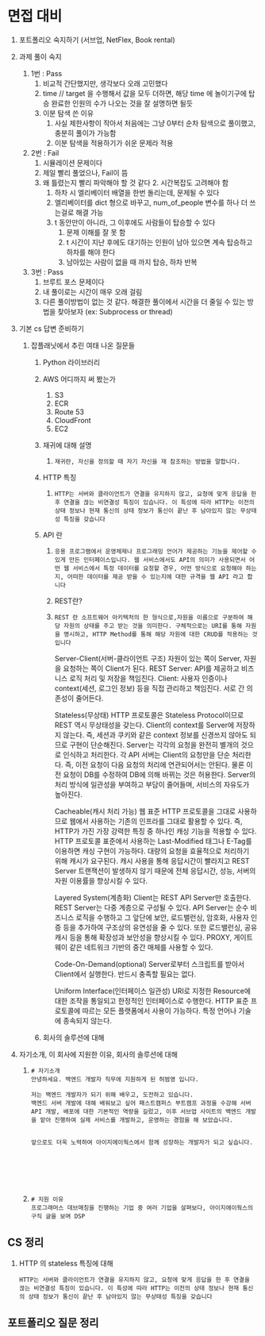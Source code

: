# 면접 대비

1. 포트폴리오 숙지하기 (서브업, NetFlex, Book rental)

2. 과제 풀이 숙지
   1. 1번 : Pass
      1. 비교적 간단했지만, 생각보다 오래 고민했다
      2. time // target 을 수행해서 값을 모두 더하면, 해당 time 에 놀이기구에 탑승 완료한 인원의 수가 나오는 것을 잘 설명하면 될듯
      3. 이분 탐색 쓴 이유
         1. 사실 제한사항이 작아서 처음에는 그냥 0부터 순차 탐색으로 풀이했고, 충분히 풀이가 가능함
         2. 이분 탐색을 적용하기가 쉬운 문제라 적용
   2. 2번 : Fail
      1. 시뮬레이션 문제이다
      2. 제일 빨리 풀었으나, Fail이 뜸
      3. 왜 틀렸는지 빨리 파악해야 할 것 같다
         2. 시간복잡도 고려해야 함
            1. 하차 시 엘리베이터 배열을 한번 돌리는데, 문제될 수 있다
            2. 엘리베이터를 dict 형으로 바꾸고, num_of_people 변수를 하나 더 쓰는걸로 해결 가능
         2. t 동안만이 아니라, 그 이후에도 사람들이 탑승할 수 있다
            1. 문제 이해를 잘 못 함
            2. t 시간이 지난 후에도 대기하는 인원이 남아 있으면 계속 탑승하고 하차를 해야 한다
            3. 남아있는 사람이 없을 때 까지 탑승, 하차 반복
   3. 3번 : Pass
      1. 브루트 포스 문제이다
      2. 내 풀이로는 시간이 매우 오래 걸림
      3. 다른 풀이방법이 없는 것 같다. 해결한 풀이에서 시간을 더 줄일 수 있는 방법을 찾아보자 (ex: Subprocess or thread)

3. 기본 cs 답변 준비하기 
   1. 잡플래닛에서 추린 여태 나온 질문들
      1. Python 라이브러리
      
      2. AWS 어디까지 써 봤는가
         1. S3
         2. ECR
         3. Route 53
         4. CloudFront
         5. EC2
         
      3. 재귀에 대해 설명
      
         1. ```
            재귀란, 자신을 정의할 때 자기 자신을 재 참조하는 방법을 말합니다.
            ```
      
      4. HTTP 특징
      
         1. ```
            HTTP는 서버와 클라이언트가 연결을 유지하지 않고, 요청에 맞게 응답을 한 후 연결을 끊는 비연결성 특징이 있습니다. 이 특성에 따라 HTTP는 이전의 상태 정보나 현재 통신의 상태 정보가 통신이 끝난 후 남아있지 않는 무상태성 특징을 갖습니다
            ```
      
      5. API 란
      
         1. ```
            응용 프로그램에서 운영체제나 프로그래밍 언어가 제공하는 기능을 제어할 수 있게 만든 인터페이스입니다. 웹 서비스에서도 API의 의미가 사용되면서 어떤 웹 서비스에서 특정 데이터를 요청할 경우, 어떤 방식으로 요청해야 하는지, 어떠한 데이터를 제공 받을 수 있는지에 대한 규격을 웹 API 라고 합니다
            ```
      
         2.  REST란?
      
            1. ```
               REST 란 소프트웨어 아키텍처의 한 형식으로,자원을 이름으로 구분하여 해당 자원의 상태를 주고 받는 것을 의미한다. 구체적으로는 URI를 통해 자원을 명시하고, HTTP Method를 통해 해당 자원에 대한 CRUD를 적용하는 것입니다
               
               ```
               
               Server-Client(서버-클라이언트 구조)
               	자원이 있는 쪽이 Server, 자원을 요청하는 쪽이 Client가 된다.
               	REST Server: API를 제공하고 비즈니스 로직 처리 및 저장을 책임진다.
               Client: 사용자 인증이나 context(세션, 로그인 정보) 등을 직접 관리하고 책임진다.
               서로 간 의존성이 줄어든다.
               
               Stateless(무상태)
               HTTP 프로토콜은 Stateless Protocol이므로 REST 역시 무상태성을 갖는다.
               Client의 context를 Server에 저장하지 않는다.
               즉, 세션과 쿠키와 같은 context 정보를 신경쓰지 않아도 되므로 구현이 단순해진다.
               Server는 각각의 요청을 완전히 별개의 것으로 인식하고 처리한다.
               각 API 서버는 Client의 요청만을 단순 처리한다.
               즉, 이전 요청이 다음 요청의 처리에 연관되어서는 안된다.
               물론 이전 요청이 DB를 수정하여 DB에 의해 바뀌는 것은 허용한다.
               Server의 처리 방식에 일관성을 부여하고 부담이 줄어들며, 서비스의 자유도가 높아진다.
               
               Cacheable(캐시 처리 가능)
               웹 표준 HTTP 프로토콜을 그대로 사용하므로 웹에서 사용하는 기존의 인프라를 그대로 활용할 수 있다.
               즉, HTTP가 가진 가장 강력한 특징 중 하나인 캐싱 기능을 적용할 수 있다.
               HTTP 프로토콜 표준에서 사용하는 Last-Modified 태그나 E-Tag를 이용하면 캐싱 구현이 가능하다.
               대량의 요청을 효율적으로 처리하기 위해 캐시가 요구된다.
               캐시 사용을 통해 응답시간이 빨라지고 REST Server 트랜잭션이 발생하지 않기 때문에 전체 응답시간, 성능, 서버의 자원 이용률을 향상시킬 수 있다.
               
               Layered System(계층화)
               Client는 REST API Server만 호출한다.
               REST Server는 다중 계층으로 구성될 수 있다.
               API Server는 순수 비즈니스 로직을 수행하고 그 앞단에 보안, 로드밸런싱, 암호화, 사용자 인증 등을 추가하여 구조상의 유연성을 줄 수 있다.
               또한 로드밸런싱, 공유 캐시 등을 통해 확장성과 보안성을 향상시킬 수 있다.
               PROXY, 게이트웨이 같은 네트워크 기반의 중간 매체를 사용할 수 있다.
               
               Code-On-Demand(optional)
               Server로부터 스크립트를 받아서 Client에서 실행한다.
               반드시 충족할 필요는 없다.
               
               Uniform Interface(인터페이스 일관성)
               URI로 지정한 Resource에 대한 조작을 통일되고 한정적인 인터페이스로 수행한다.
               HTTP 표준 프로토콜에 따르는 모든 플랫폼에서 사용이 가능하다.
               특정 언어나 기술에 종속되지 않는다.
      
      6. 회사의 솔루션에 대해
   
4. 자기소개, 이 회사에 지원한 이유, 회사의 솔루션에 대해

   1. ```
      # 자기소개
      안녕하세요. 백엔드 개발자 직무에 지원하게 된 허범영 입니다.
      
      저는 백엔드 개발자가 되기 위해 배우고, 도전하고 있습니다.
      백엔드 서버 개발에 대해 배워보고 싶어 패스트캠퍼스 부트캠프 과정을 수강해 서버 API 개발, 배포에 대한 기본적인 역량을 길렀고, 이후 서브업 사이트의 백엔드 개발을 맡아 진행하여 실제 서비스를 개발하고, 운영하는 경험을 해 보았습니다.
      
      
      앞으로도 더욱 노력하여 아이지에이웍스에서 함께 성장하는 개발자가 되고 싶습니다.
      
      
      
      
      
      
      
      ```

   2. ```
      # 지원 이유
      프로그래머스 데브매칭을 진행하는 기업 중 여러 기업을 살펴보다, 아이지에이웍스의 구직 글을 보며 DSP
      ```



## CS 정리

1. HTTP 의 stateless 특징에 대해

   ```
   HTTP는 서버와 클라이언트가 연결을 유지하지 않고, 요청에 맞게 응답을 한 후 연결을 끊는 비연결성 특징이 있습니다. 이 특성에 따라 HTTP는 이전의 상태 정보나 현재 통신의 상태 정보가 통신이 끝난 후 남아있지 않는 무상태성 특징을 갖습니다
   ```

## 포트폴리오 질문 정리



